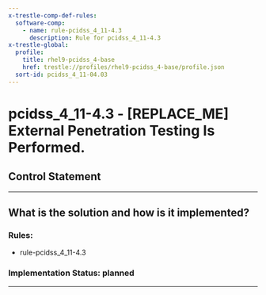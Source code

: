 ```yaml
---
x-trestle-comp-def-rules:
  software-comp:
    - name: rule-pcidss_4_11-4.3
      description: Rule for pcidss_4_11-4.3
x-trestle-global:
  profile:
    title: rhel9-pcidss_4-base
    href: trestle://profiles/rhel9-pcidss_4-base/profile.json
  sort-id: pcidss_4_11-04.03
---
```


# pcidss_4_11-4.3 - \[REPLACE_ME\] External Penetration Testing Is Performed.

## Control Statement

______________________________________________________________________

## What is the solution and how is it implemented?

<!-- For implementation status enter one of: implemented, partial, planned, alternative, not-applicable -->

<!-- Note that the list of rules under ### Rules: is read-only and changes will not be captured after assembly to JSON -->

<!-- Add control implementation description here for control: pcidss_4_11-4.3 -->

### Rules:

  - rule-pcidss_4_11-4.3

### Implementation Status: planned

______________________________________________________________________
